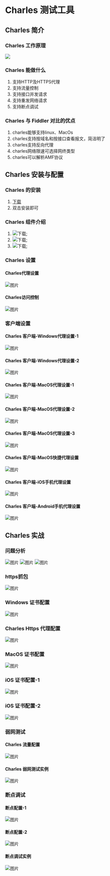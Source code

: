 # Charles 测试工具

## Charles 简介

### Charles 工作原理
![](./imags/Charles/1.png)

### Charles 能做什么
1. 支持HTTP及HTTPS代理
2. 支持流量控制
3. 支持接口并发请求
4. 支持重发网络请求
5. 支持断点调试

### Charles 与 Fiddler 对比的优点

1. charles能够支持linux、MacOs
2. charles支持按域名和按接口查看报文，简洁明了
3. charles支持反向代理
4. charles网络限速可选择网终类型
5. charles可以解析AMF协议

## Charles 安装与配置

### Charles 的安装
1. [下载](https://www.charlesproxy.com/)
2. 双击安装即可

### Charles 组件介绍
1. ![下载](./imags/Charles/2.png);
2. ![下载](./imags/Charles/3.png);
3. ![下载](./imags/Charles/4.png);

### Charles 设置

#### Charles代理设置
![图片](./imags/Charles/5.png)

#### Charles访问控制
![图片](./imags/Charles/6.png)

### 客户端设置
#### Charles 客户端-Windows代理设置-1
![图片](./imags/Charles/7.png)

#### Charles 客户端-Windows代理设置-2
![图片](./imags/Charles/8.png)

#### Charles 客户端-MacOS代理设置-1
![图片](./imags/Charles/9.png)

#### Charles 客户端-MacOS代理设置-2
![图片](./imags/Charles/10.png)

#### Charles 客户端-MacOS代理设置-3
![图片](./imags/Charles/11.png)

#### Charles 客户端-MacOS快捷代理设置
![图片](./imags/Charles/12.png)

#### Charles 客户端-iOS手机代理设置
![图片](./imags/Charles/13.png)

#### Charles 客户端-Android手机代理设置
![图片](./imags/Charles/14.png)



## Charles 实战

### 问题分析
![图片](./imags/Charles/15.png)
![图片](./imags/Charles/16.png)
![图片](./imags/Charles/17.png)

### https抓包
![图片](./imags/Charles/18.png)

### Windows 证书配置
![图片](./imags/Charles/19.png)

### Charles Https 代理配置
![图片](./imags/Charles/20.png)

### MacOS 证书配置
![图片](./imags/Charles/21.png)

### iOS 证书配置-1
![图片](./imags/Charles/22.png)

### iOS 证书配置-2
![图片](./imags/Charles/23.png)

### 弱网测试

#### Charles 流量配置
![图片](./imags/Charles/24.png)

#### Charles 弱网测试实例
![图片](./imags/Charles/25.png)


### 断点调试

#### 断点配置-1
![图片](./imags/Charles/26.png)

#### 断点配置-2
![图片](./imags/Charles/27.png)

#### 断点调试实例
![图片](./imags/Charles/28.png)



